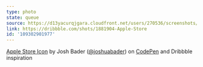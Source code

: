 ```yaml
---
type: photo
state: queue
source: https://d13yacurqjgara.cloudfront.net/users/270536/screenshots/1881904/apple_store.png
link: https://dribbble.com/shots/1881904-Apple-Store
id: '109302901977'
---
```

<p data-height="332" data-theme-id="51" data-slug-hash="xbrBrN" data-default-tab="result" data-user="joshbader" class='codepen'><a href='http://codepen.io/joshbader/pen/xbrBrN/'>Apple Store Icon</a> by Josh Bader (<a href='http://codepen.io/joshbader'>@joshuabader</a>) on <a href='http://codepen.io'>CodePen</a> and Dribbble inspiration</p>
